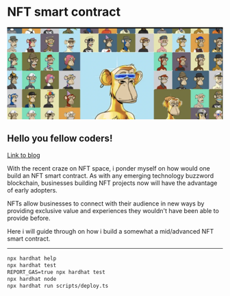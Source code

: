 # NFT smart contract

![hero](nft.png)

## Hello you fellow coders!

[Link to blog]("https://dev.to/onlyayep/how-to-write-nft-smart-contract-in-2023-2nj")

With the recent craze on NFT space, i ponder myself on how would one build an NFT smart contract. As with any emerging technology buzzword blockchain, businesses building NFT projects now will have the advantage of early adopters.

NFTs allow businesses to connect with their audience in new ways by providing exclusive value and experiences they wouldn't have been able to provide before.

Here i will guide through on how i build a somewhat a mid/advanced NFT smart contract.

---

```shell
npx hardhat help
npx hardhat test
REPORT_GAS=true npx hardhat test
npx hardhat node
npx hardhat run scripts/deploy.ts
```
